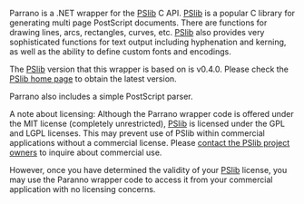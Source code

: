 Parrano is a .NET wrapper for the [PSlib](http://pslib.sourceforge.net) C API. [PSlib](http://pslib.sourceforge.net) is a popular C library for generating multi page PostScript documents. There are functions for drawing lines, arcs, rectangles, curves, etc. [PSlib](http://pslib.sourceforge.net) also provides very sophisticated functions for text output including hyphenation and kerning, as well as the ability to define custom fonts and encodings.

The [PSlib](http://pslib.sourceforge.net) version that this wrapper is based on is v0.4.0. Please check the [PSlib home page](http://pslib.sourceforge.net) to obtain the latest version.

Parrano also includes a simple PostScript parser.

A note about licensing:
Although the Parrano wrapper code is offered under the MIT license (completely unrestricted), [PSlib](http://pslib.sourceforge.net) is licensed under the GPL and LGPL licenses. This may prevent use of PSlib within commercial applications without a commercial license. Please [contact the PSlib project owners](http://pslib.sourceforge.net/contact.php) to inquire about commercial use.

However, once you have determined the validity of your [PSlib](http://pslib.sourceforge.net) license, you may use the Paranno wrapper code to access it from your commercial application with no licensing concerns.